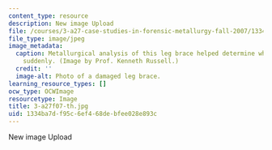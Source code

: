 ```yaml
---
content_type: resource
description: New image Upload
file: /courses/3-a27-case-studies-in-forensic-metallurgy-fall-2007/1334ba7df95c6ef468debfee028e893c_3-a27f07-th.jpg
file_type: image/jpeg
image_metadata:
  caption: Metallurgical analysis of this leg brace helped determine why it failed
    suddenly. (Image by Prof. Kenneth Russell.)
  credit: ''
  image-alt: Photo of a damaged leg brace.
learning_resource_types: []
ocw_type: OCWImage
resourcetype: Image
title: 3-a27f07-th.jpg
uid: 1334ba7d-f95c-6ef4-68de-bfee028e893c
---
```

New image Upload

